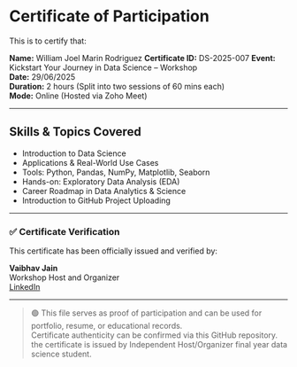 # Certificate of Participation

This is to certify that:

**Name:** William Joel Marin Rodriguez
**Certificate ID:** DS-2025-007
**Event:** Kickstart Your Journey in Data Science – Workshop  
**Date:** 29/06/2025  
**Duration:** 2 hours (Split into two sessions of 60 mins each)  
**Mode:** Online (Hosted via Zoho Meet)

---

## Skills & Topics Covered

- Introduction to Data Science
- Applications & Real-World Use Cases
- Tools: Python, Pandas, NumPy, Matplotlib, Seaborn
- Hands-on: Exploratory Data Analysis (EDA)
- Career Roadmap in Data Analytics & Science
- Introduction to GitHub Project Uploading

---

### ✅ Certificate Verification

This certificate has been officially issued and verified by:

**Vaibhav Jain**  
Workshop Host and Organizer  
[LinkedIn](https://www.linkedin.com/in/vaibhav-jain-84274826b/)  

---

> 🟢 This file serves as proof of participation and can be used for portfolio, resume, or educational records.  
> Certificate authenticity can be confirmed via this GitHub repository.
> the certificate is issued by Independent Host/Organizer final year data science student.


